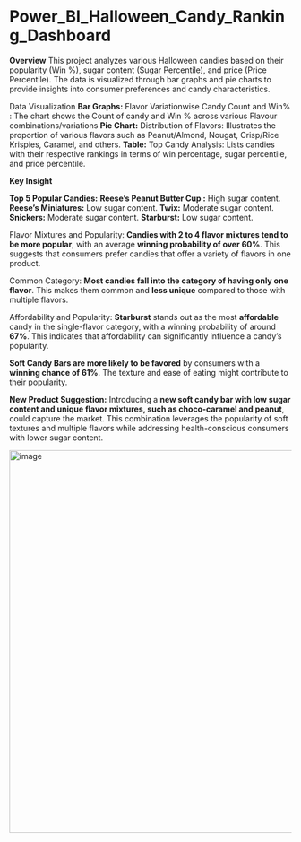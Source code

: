 # Power_BI_Halloween_Candy_Ranking_Dashboard

**Overview**
This project analyzes various Halloween candies based on their popularity (Win %), sugar content (Sugar Percentile), and price (Price Percentile). The data is visualized through bar graphs and pie charts to provide insights into consumer preferences and candy characteristics.

Data Visualization
**Bar Graphs:**
Flavor Variationwise Candy Count and Win% : The chart shows the Count of candy and Win % across various Flavour combinations/variations
**Pie Chart:**
Distribution of Flavors: Illustrates the proportion of various flavors such as Peanut/Almond, Nougat, Crisp/Rice Krispies, Caramel, and others.
**Table:**
Top Candy Analysis: Lists candies with their respective rankings in terms of win percentage, sugar percentile, and price percentile.

**Key Insight**

**Top 5 Popular Candies:**
**Reese’s Peanut Butter Cup :** High sugar content.
**Reese’s Miniatures:** Low sugar content.
**Twix:** Moderate sugar content.
**Snickers:** Moderate sugar content.
**Starburst:** Low sugar content.

Flavor Mixtures and Popularity:
**Candies with 2 to 4 flavor mixtures tend to be more popular**, with an average **winning probability of over 60%**. This suggests that consumers prefer candies that offer a variety of flavors in one product.

Common Category:
**Most candies fall into the category of having only one flavor**. This makes them common and **less unique** compared to those with multiple flavors.

Affordability and Popularity:
**Starburst** stands out as the most **affordable** candy in the single-flavor category, with a winning probability of around **67%**. This indicates that affordability can significantly influence a candy’s popularity.

**Soft Candy Bars  are more likely to be favored** by consumers with a **winning chance of 61%**. The texture and ease of eating might contribute to their popularity.

**New Product Suggestion:** Introducing a **new soft candy bar with low sugar content and unique flavor mixtures, such as choco-caramel and peanut**, could capture the market. This combination leverages the popularity of soft textures and multiple flavors while addressing health-conscious consumers with lower sugar content.

<img width="683" alt="image" src="https://github.com/user-attachments/assets/609d22b0-ca2c-4b61-9297-3ec85afdc8d9">

